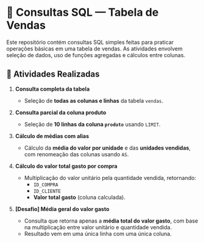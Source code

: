 # 🧾 Consultas SQL — Tabela de Vendas

Este repositório contém consultas SQL simples feitas para praticar operações básicas em uma tabela de vendas. As atividades envolvem seleção de dados, uso de funções agregadas e cálculos entre colunas.

## 📌 Atividades Realizadas

1. **Consulta completa da tabela**
   - Seleção de **todas as colunas e linhas** da tabela `vendas`.

2. **Consulta parcial da coluna produto**
   - Seleção de **10 linhas da coluna `produto`** usando `LIMIT`.

3. **Cálculo de médias com alias**
   - Cálculo da **média do valor por unidade** e das **unidades vendidas**, com renomeação das colunas usando `AS`.

4. **Cálculo do valor total gasto por compra**
   - Multiplicação do valor unitário pela quantidade vendida, retornando:
     - `ID_COMPRA`
     - `ID_CLIENTE`
     - **Valor total gasto** (coluna calculada).

5. **[Desafio] Média geral do valor gasto**
   - Consulta que retorna apenas a **média total do valor gasto**, com base na multiplicação entre valor unitário e quantidade vendida.  
   - Resultado vem em uma única linha com uma única coluna.
